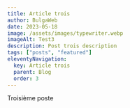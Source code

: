 ```yaml
---
title: Article trois
author: BulgaWeb
date: 2023-05-18
image: /assets/images/typewriter.webp
imageAlt: Test3
description: Post trois description
tags: ["posts", "featured"]
eleventyNavigation:
  key: Article trois
  parent: Blog
  order: 3
---
```


Troisième poste
